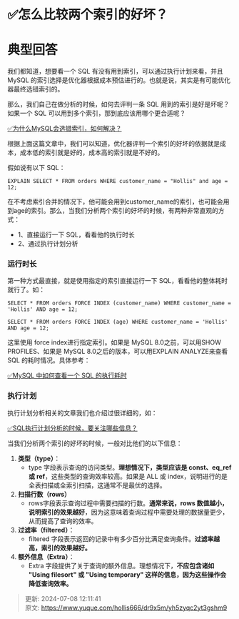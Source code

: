 # ✅怎么比较两个索引的好坏？

# 典型回答
我们都知道，想要看一个 SQL 有没有用到索引，可以通过执行计划来看，并且 MySQL 的索引选择是优化器根据成本预估进行的。也就是说，其实是有可能优化器最终选错索引的。



那么，我们自己在做分析的时候，如何去评判一条 SQL 用到的索引是好是坏呢？如果一个 SQL 可以用到多个索引，那到底应该用哪个更合适呢？



[✅为什么MySQL会选错索引，如何解决？](https://www.yuque.com/hollis666/dr9x5m/ghy5i20ie717exee)



根据上面这篇文章中，我们可以知道，优化器评判一个索引的好坏的依据就是成本，成本低的索引就是好的，成本高的索引就是不好的。



假如说有以下 SQL：



```plain
EXPLAIN SELECT * FROM orders WHERE customer_name = "Hollis" and age = 12;
```



在不考虑索引合并的情况下，他可能会用到customer_name的索引，也可能会用到age的索引。那么，当我们分析两个索引的好坏的时候，有两种非常直观的方式：



+ 1、直接运行一下 SQL，看看他的执行时长
+ 2、通过执行计划分析



### 运行时长


第一种方式最直接，就是使用指定的索引直接运行一下 SQL，看看他的整体耗时就行了。如：  


```plain
SELECT * FROM orders FORCE INDEX (customer_name) WHERE customer_name = 'Hollis' AND age = 12;
```



```plain
SELECT * FROM orders FORCE INDEX (age) WHERE customer_name = 'Hollis' AND age = 12;
```



这里使用 force index进行指定索引。如果是 MySQL 8.0之前，可以用SHOW PROFILES、如果是 MySQL 8.0之后的版本，可以用EXPLAIN ANALYZE来查看 SQL 的耗时情况。具体参考：



[✅MySQL 中如何查看一个 SQL 的执行耗时](https://www.yuque.com/hollis666/dr9x5m/aut470ml0sk31b4d)



### 执行计划


执行计划分析相关的文章我们也介绍过很详细的，如：



[✅SQL执行计划分析的时候，要关注哪些信息？](https://www.yuque.com/hollis666/dr9x5m/fho0bamf4qpcril5)



当我们分析两个索引的好坏的时候，一般对比他们的以下信息：



1. **类型（type）**：
    - type 字段表示查询的访问类型。**理想情况下，类型应该是 const、eq_ref 或 ref**，这些类型的查询效率较高。如果是 ALL 或 index，说明进行的是全表扫描或全索引扫描，这通常不是最优的选择。
2. **扫描行数（rows）**
    - rows字段表示查询过程中需要扫描的行数。**通常来说，rows 数值越小，说明索引的效果越好**，因为这意味着查询过程中需要处理的数据量更少，从而提高了查询的效率。
3. **过滤率（filtered）**：
    - filtered 字段表示返回的记录中有多少百分比满足查询条件。**过滤率越高，索引的效果越好。**
4. **额外信息（Extra）**：
    - Extra 字段提供了关于查询的额外信息。理想情况下，**不应包含诸如 "Using filesort" 或 "Using temporary" 这样的信息，因为这些操作会降低查询效率。**



> 更新: 2024-07-08 12:11:41  
> 原文: <https://www.yuque.com/hollis666/dr9x5m/yh5zyqc2yt3gshm9>